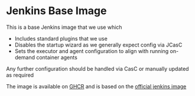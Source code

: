 # Jenkins Base Image

This is a base Jenkins image that we use which

- Includes standard plugins that we use
- Disables the startup wizard as we generally expect config via JCasC
- Sets the executor and agent configuration to align with running on-demand container agents

Any further configuration should be handled via CasC or manually updated as required

The image is available on [GHCR](https://ghcr.io/hamlet-io/docker-jenkins) and is based on the [official jenkins image](https://hub.docker.com/r/jenkins/jenkins)
